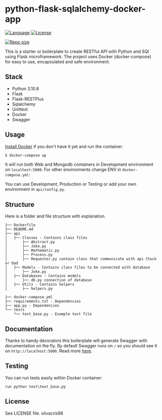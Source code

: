 # python-flask-sqlalchemy-docker-app

[![Language](https://img.shields.io/badge/language-python3-brightgreen)](https://www.python.org/)
[![License](https://bitbucket.org/christianlivan0898/squad-test-app/src/master/)](https://opensource.org/licenses/MIT)


[![Repo size](https://img.shields.io/github/repo-size/michaljach/python-flask-mongoengine-docker-starter)](https://github.com/michaljach/python-flask-mongoengine-docker-starter)

This is a starter or boilerplate to create RESTful API with Python and SQl using Flask microframework. The project uses Docker (docker-compose) for easy to use, encapsulated and safe environment.

## Stack

- Python 3.10.8
- Flask
- Flask-RESTPlus
- Sqlalchemy
- Unittest
- Docker
- Swagger

## Usage

[Install Docker](https://www.docker.com/products/docker-desktop) if you don't have it yet and run the container:

```sh
$ docker-compose up
```

It will run both Web and Mongodb containers in Development environment on `localhost:5000`.
For other environments change ENV in `docker-compose.yml`:


You can use Development, Production or Testing or add your own environment in `api/config.py`.

## Structure

Here is a folder and file structure with explanation.

```
├── Dockerfile
├── README.md
├── api
│   ├── Classes - Contains class files
│       ├── Abstract.py
│       ├── Joke.py
│       ├── Mathematic.py
│       ├── Process.py
│       ├── Requester.py contain class that communicate with api Chuck or Dad	
│   ├── Models - Contains class files to be connected with database
│       ├── Joke.py
│   ├── Databases - Contains models
│       ├── db.py connection of database
│   ├── Utils - Contains helpers
│       ├── helpers.py

├── docker-compose.yml
├── requirements.txt - Dependencies
├── app.py - Dependencies
└── tests
    └── text_base.py - Example test file
```

## Documentation

Thanks to handy decorators this boilerplate will generate Swagger with documentation on the fly.
By default Swagger runs on `/` so you should see it on `http://localhost:5000`. Read more [here](https://flask-restplus.readthedocs.io/en/stable/swagger.html).


## Testing

You can run tests easily within Docker container:

```
run python test\text_base.py
```

## License

See LICENSE file.
olivacris98
